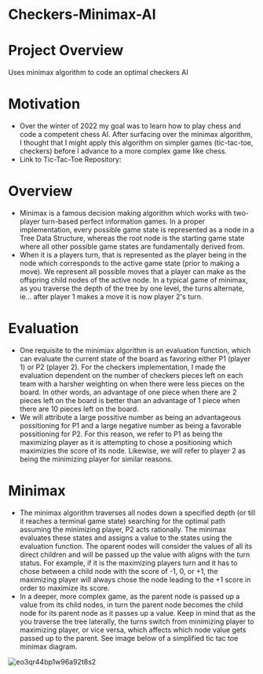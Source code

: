 # Checkers-Minimax-AI
# Project Overview
Uses minimax algorithm to code an optimal checkers AI

# Motivation
- Over the winter of 2022 my goal was to learn how to play chess and code a competent chess AI. After surfacing over the minimax algorithm, I thought that I might apply this algorithm on simpler games (tic-tac-toe, checkers) before I advance to a more complex game like chess.
- Link to Tic-Tac-Toe Repository: 

# Overview
- Minimax is a famous decision making algorithm which works with two-player turn-based perfect information games. In a proper implementation, every possible game state is represented as a node in a Tree Data Structure, whereas the root node is the starting game state where all other possible game states are fundamentally derived from. 
- When it is a players turn, that is represented as the player being in the node which corresponds to the active game state (prior to making a move). We represent all possible moves that a player can make as the offspring child nodes of the active node. In a typical game of minimax, as you traverse the depth of the tree by one level, the turns alternate, ie... after player 1 makes a move it is now player 2's turn.

# Evaluation
- One requisite to the minimiax algorithm is an evaluation function, which can evaluate the current state of the board as favoring either P1 (player 1) or P2 (player 2). For the checkers implementation, I made the evaluation dependent on the number of checkers pieces left on each team with a harsher weighting on when there were less pieces on the board. In other words, an advantage of one piece when there are 2 pieces left on the board is better than an advantage of 1 piece when there are 10 pieces left on the board.
- We will attribute a large possitive number as being an advantageous possitioning for P1 and a large negative number as being a favorable possitioning for P2. For this reason, we refer to P1 as being the maximizing player as it is attempting to chose a positioning which maximizies the score of its node. Likewise, we will refer to player 2 as being the minimizing player for similar reasons.

# Minimax
- The minimax algorithm traverses all nodes down a specified depth (or till it reaches a terminal game state) searching for the optimal path assuming the minimizing player, P2 acts rationally. The minimax evaluates these states and assigns a value to the states using the evaluation function. The oparent nodes will consider the values of all its direct children and will be passed up the value with aligns with the turn status. For example, if it is the maximizing players turn and it has to chose between a child node with the score of -1, 0, or +1, the maximizing player will always chose the node leading to the +1 score in order to maximize its score. 
- In a deeper, more complex game, as the parent node is passed up a value from its child nodes, in turn the parent node becomes the child node for its parent node as it passes up a value. Keep in mind that as the you traverse the tree laterally, the turns switch from minimizing player to maximizing player, or vice versa, which affects which node value gets passed up to the parent. See image below of a simplified tic tac toe minimax diagram.

![eo3qr44bp1w96a92t8s2](https://user-images.githubusercontent.com/121595907/216156892-1b97cda1-b64d-40b9-9160-c5e9cd0a5fb2.png)
